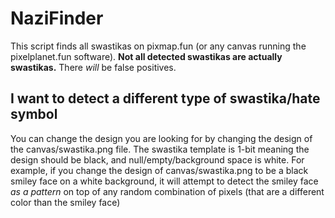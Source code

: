 # NaziFinder
This script finds all swastikas on pixmap.fun (or any canvas running the pixelplanet.fun software). **Not all detected swastikas are actually swastikas.** There *will* be false positives.

## I want to detect a different type of swastika/hate symbol
 You can change the design you are looking for by changing the design of the canvas/swastika.png file. The swastika template is 1-bit meaning the design should be black, and null/empty/background space is white. For example, if you change the design of canvas/swastika.png to be a black smiley face on a white background, it will attempt to detect the smiley face *as a pattern* on top of any random combination of pixels (that are a different color than the smiley face)